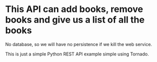 # This API can add books, remove books and give us a list of all the books

No database, so we will have no persistence if we kill the web service. 

This is just a simple Python REST API example simple using Tornado.